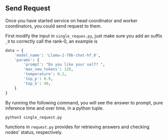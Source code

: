 ## Send Request 

Once you have started service on head coordinator and worker coordinators, you could send request to them. 

First modify the input in `single_reques.py`, just make sure you add an suffix `_0` to correctly call the rank-0, an example is
```python
data = {
    'model_name': 'Llama-2-70b-chat-hf_0',
    'params': {
        'prompt': "Do you like your self? ",
        'max_new_tokens': 128,
        'temperature': 0.2,
        'top_p': 0.9,
        'top_k': 40,
    }
}
``` 


By running the following command, you will see the answer to prompt, pure inference time and over time, in a python tuple.

```python
python3 single_request.py
```

functions in `request.py` provides for retrieving answers and checking nodes' status, respectively.

